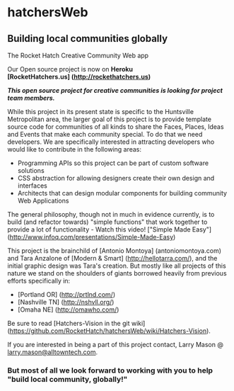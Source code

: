 hatchersWeb
===========

<h2>Building local communities globally</h2>

The Rocket Hatch Creative Community Web app

Our Open source project is now on **Heroku**<br>
**[RocketHatchers.us] (http://rockethatchers.us)**<p>

<i><b>This open source project for creative communities is looking for project team members.</b></i>  

While this project in its present state is specific to the Huntsville Metropolitan area, the larger goal of this project is to provide template source code for communities of all kinds to share the Faces, Places, Ideas and Events that make each community special. To do that we need developers. We are specifically interested in attracting developers who would like to contribute in the following areas:

* Programming APIs so this project can be part of custom software solutions
* CSS abstraction for allowing designers create their own design and interfaces
* Architects that can design modular components for building community Web Applications

The general philosophy, though not in much in evidence currently, is to build (and refactor towards) "simple functions" that work together to provide a lot of functionality -  Watch this video! ["Simple Made Easy"] (http://www.infoq.com/presentations/Simple-Made-Easy)

This project is the brainchild of [Antonio Montoya] (antoniomontoya.com) and Tara Anzalone of [Modern & Smart] (http://hellotarra.com/), and the initial graphic design was Tara's creation. But mostly like all projects of this nature we stand on the shoulders of giants borrowed heavily from previous efforts specifically in:
* [Portland OR] (http://prtlnd.com/)
* [Nashville TN] (http://nshvll.org/)
* [Omaha NE] (http://omawho.com/)

Be sure to read [Hatchers-Vision in the git wiki] (https://github.com/RocketHatch/hatchersWeb/wiki/Hatchers-Vision).

If you are interested in being a part of this project contact, Larry Mason @ larry.mason@alltowntech.com.
 
<h3>But most of all we look forward to working with you to help "build local community, globally!"</h3>


